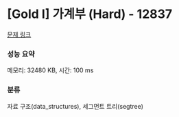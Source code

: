 # [Gold I] 가계부 (Hard) - 12837 

[문제 링크](https://www.acmicpc.net/problem/12837) 

### 성능 요약

메모리: 32480 KB, 시간: 100 ms

### 분류

자료 구조(data_structures), 세그먼트 트리(segtree)

